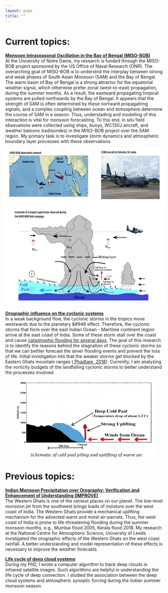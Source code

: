```yaml
---
layout: page
title: ""
---
```

<html>
<head>
<meta name="viewport" content="width=device-width, initial-scale=1">
<style>
img {
  display: block;
  margin-left: auto;
  margin-right: auto;
}
</style>
</head>
<body>
 
<h1> Current topics: </h1>

<a href="https://efmlab.nd.edu/research/miso-bob/"> <b>Monsoon Intraseasonal Oscillation in the Bay of Bengal (MISO-BOB)</b> </a> <br>
At the University of Notre Dame, my research is funded through the MISO-BOB project sponsored by the US Office of Naval Research (ONR). The overarching goal of MISO-BOB is to understnd the interplay between strong and weak phases of South Asian Monsoon (SAM) and the Bay of Bengal. The warm basin of Bay of Bengal is a strong attractor for the equatorial weather signal, which otherwise prefer zonal (west-to-east) propagation, during the summer months. As a result, the eastward propagating tropical systems are pulled northwards by the Bay of Bengal. It appears that the strength of SAM is often determined by these nortward propagatring signals, and a complex coupling between ocean and atmosphere determine the course of SAM in a season. Thus, understading and modelling of this interaction is vital for monsoon forecasting. To this end, in situ field obsevations were collected using ships, buoys, WC130J aircraft, and weather baloons (radisondes) in the MISO-BOB project over the SAM region. My primary task is to investigate storm dynamics and atmospheric boundary layer processes with these observations.  <br>
<p align="center">
<img src="/assets/MISO_bob_website.png" alt="" width="750" height="500">	
</p>
  
<a href="https://jayeshphadtare.wordpress.com/2018/10/02/tamil-nadu-coast/"> <b>Orographic influence on the cyclonic systems</b> </a> <br>
In a weak background flow, the cyclonic storms in the tropics move westwards due to the planetary &#946 effect. Therefore, the cyclonic storms that form over the east Indian Ocean - Maritime continent region arrive at the east coast of India. Some of these storm stall over the coast and cause <a href="https://earthobservatory.nasa.gov/images/87131/historic-rainfall-floods-southeast-india"> catastrophic flooding for several days</a>. The goal of this research is to identify the reasons behind the stagnation of these cyclonic storms so that we can bettter forecast the sever flooding events and prevent the loss of life. Initial invistigation hits that the weaker storms get blocked by the Eastern Ghats mountain ranges (<a href="https://journals.ametsoc.org/view/journals/mwre/146/4/mwr-d-16-0473.1.xml"> Phadtare, 2018</a>). Currently, I am analyzing the vorticity budgets of the landfalling cyclonic storms to better understand the processes involved. <br>

<p align="center">
<img src="/assets/cold_pool.jpg" alt="" width="450" height="250">
</p>
 
<h1> Previous topics: </h1>

<b>  <a href="https://meetingorganizer.copernicus.org/EGU21/EGU21-15748.html">Indian Monsoon Precipitation over Orography: Verification and Enhancement of Understanding (IMPROVE) </a>  </b> <br>
  The Western Ghats is one of the rainiest places on our planet. The low-level monsoon jet from the southwest brings loads of moisture over the west coast of India. The Western Ghats provide a mechanical uplifting mechanism for the advected warm and moist air-parcels. Thus, the west coast of India is prone to life-threatening flooding during the summer monsoon months, e.g., Mumbai flood 2005, Kerala flood 2018.  My research at the National Centre for Atmospheric Science, University of Leeds invistigated the orographic effects of the Western Ghats on the west coast rainfall. A better understanding and model representation of these effects is necessary to improve the weather forecasts. <br>
  
<b> <a href="https://journals.ametsoc.org/view/journals/mwre/147/10/mwr-d-18-0346.1.xml">Life cycle of deep cloud systems </a> </b> <br>
  During my PhD, I wrote a computer algorithm to track deep clouds in infrared satellite images. Such algorithms are helpful in understanding the life cycle of deep convection. I studied the association between the deep cloud systems and atmospheric synoptic forcing during the Indian summer monsoon season.
  
